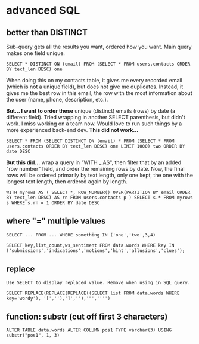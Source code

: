 # advanced SQL

## better than DISTINCT

Sub-query gets all the results you want, ordered how you want. Main query makes one field unique.

`SELECT * DISTINCT ON (email) FROM (SELECT * FROM users.contacts ORDER BY text_len DESC) one`

When doing this on my contacts table, it gives me every recorded email \(which is not a unique field\), but does not give me duplicates. Instead, it gives me the best row in this email, the row with the most information about the user \(name, phone, description, etc.\).

**But... I want to order these** unique \(distinct\) emails \(rows\) by date \(a different field\). Tried wrapping in another SELECT parenthesis, but didn't work. I miss working on a team now. Would love to run such things by a more experienced back-end dev. **This did not work...**

`SELECT * FROM (SELECT DISTINCT ON (email) * FROM (SELECT * FROM users.contacts ORDER BY text_len DESC) one LIMIT 1000) two ORDER BY date DESC`

**But this did...** wrap a query in "WITH \_ AS", then filter that by an added "row number" field, and order the remaining rows by date. Now, the final rows will be ordered primarily by text length, only one kept, the one with the longest text length, then ordered again by length.

`WITH myrows AS ( SELECT *, ROW_NUMBER() OVER(PARTITION BY email ORDER BY text_len DESC) AS rn FROM users.contacts p ) SELECT s.* FROM myrows s WHERE s.rn = 1 ORDER BY date DESC` 

## where **"=" multiple values**

`SELECT ... FROM ... WHERE something IN ('one','two',3,4)`

`SELECT key,list_count,ws_sentiment FROM data.words WHERE key IN ('submissions','indications','motions','hint','allusions','clues');`

## replace

`Use SELECT to display replaced value. Remove when using in SQL query.`

`SELECT REPLACE(REPLACE(REPLACE((SELECT list FROM data.words WHERE key='wordy'), '[',''),']',''),'"','''')`

## function: substr \(cut off first 3 characters\)

`ALTER TABLE data.words ALTER COLUMN pos1 TYPE varchar(3) USING substr("pos1", 1, 3)`

